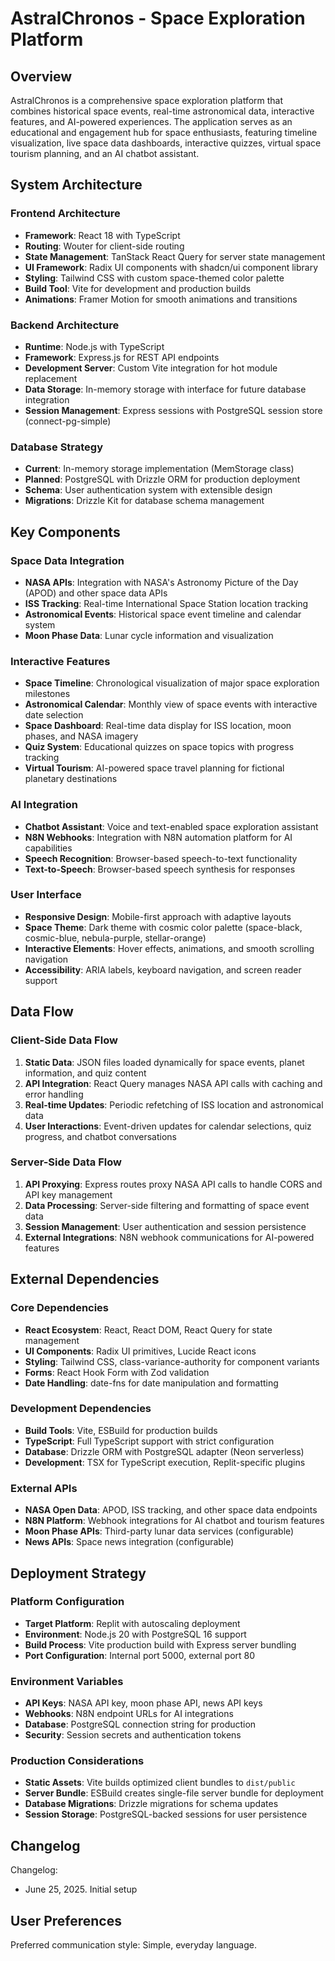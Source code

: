 # AstralChronos - Space Exploration Platform

## Overview

AstralChronos is a comprehensive space exploration platform that combines historical space events, real-time astronomical data, interactive features, and AI-powered experiences. The application serves as an educational and engagement hub for space enthusiasts, featuring timeline visualization, live space data dashboards, interactive quizzes, virtual space tourism planning, and an AI chatbot assistant.

## System Architecture

### Frontend Architecture
- **Framework**: React 18 with TypeScript
- **Routing**: Wouter for client-side routing
- **State Management**: TanStack React Query for server state management
- **UI Framework**: Radix UI components with shadcn/ui component library
- **Styling**: Tailwind CSS with custom space-themed color palette
- **Build Tool**: Vite for development and production builds
- **Animations**: Framer Motion for smooth animations and transitions

### Backend Architecture
- **Runtime**: Node.js with TypeScript
- **Framework**: Express.js for REST API endpoints
- **Development Server**: Custom Vite integration for hot module replacement
- **Data Storage**: In-memory storage with interface for future database integration
- **Session Management**: Express sessions with PostgreSQL session store (connect-pg-simple)

### Database Strategy
- **Current**: In-memory storage implementation (MemStorage class)
- **Planned**: PostgreSQL with Drizzle ORM for production deployment
- **Schema**: User authentication system with extensible design
- **Migrations**: Drizzle Kit for database schema management

## Key Components

### Space Data Integration
- **NASA APIs**: Integration with NASA's Astronomy Picture of the Day (APOD) and other space data APIs
- **ISS Tracking**: Real-time International Space Station location tracking
- **Astronomical Events**: Historical space event timeline and calendar system
- **Moon Phase Data**: Lunar cycle information and visualization

### Interactive Features
- **Space Timeline**: Chronological visualization of major space exploration milestones
- **Astronomical Calendar**: Monthly view of space events with interactive date selection
- **Space Dashboard**: Real-time data display for ISS location, moon phases, and NASA imagery
- **Quiz System**: Educational quizzes on space topics with progress tracking
- **Virtual Tourism**: AI-powered space travel planning for fictional planetary destinations

### AI Integration
- **Chatbot Assistant**: Voice and text-enabled space exploration assistant
- **N8N Webhooks**: Integration with N8N automation platform for AI capabilities
- **Speech Recognition**: Browser-based speech-to-text functionality
- **Text-to-Speech**: Browser-based speech synthesis for responses

### User Interface
- **Responsive Design**: Mobile-first approach with adaptive layouts
- **Space Theme**: Dark theme with cosmic color palette (space-black, cosmic-blue, nebula-purple, stellar-orange)
- **Interactive Elements**: Hover effects, animations, and smooth scrolling navigation
- **Accessibility**: ARIA labels, keyboard navigation, and screen reader support

## Data Flow

### Client-Side Data Flow
1. **Static Data**: JSON files loaded dynamically for space events, planet information, and quiz content
2. **API Integration**: React Query manages NASA API calls with caching and error handling
3. **Real-time Updates**: Periodic refetching of ISS location and astronomical data
4. **User Interactions**: Event-driven updates for calendar selections, quiz progress, and chatbot conversations

### Server-Side Data Flow
1. **API Proxying**: Express routes proxy NASA API calls to handle CORS and API key management
2. **Data Processing**: Server-side filtering and formatting of space event data
3. **Session Management**: User authentication and session persistence
4. **External Integrations**: N8N webhook communications for AI-powered features

## External Dependencies

### Core Dependencies
- **React Ecosystem**: React, React DOM, React Query for state management
- **UI Components**: Radix UI primitives, Lucide React icons
- **Styling**: Tailwind CSS, class-variance-authority for component variants
- **Forms**: React Hook Form with Zod validation
- **Date Handling**: date-fns for date manipulation and formatting

### Development Dependencies
- **Build Tools**: Vite, ESBuild for production builds
- **TypeScript**: Full TypeScript support with strict configuration
- **Database**: Drizzle ORM with PostgreSQL adapter (Neon serverless)
- **Development**: TSX for TypeScript execution, Replit-specific plugins

### External APIs
- **NASA Open Data**: APOD, ISS tracking, and other space data endpoints
- **N8N Platform**: Webhook integrations for AI chatbot and tourism features
- **Moon Phase APIs**: Third-party lunar data services (configurable)
- **News APIs**: Space news integration (configurable)

## Deployment Strategy

### Platform Configuration
- **Target Platform**: Replit with autoscaling deployment
- **Environment**: Node.js 20 with PostgreSQL 16 support
- **Build Process**: Vite production build with Express server bundling
- **Port Configuration**: Internal port 5000, external port 80

### Environment Variables
- **API Keys**: NASA API key, moon phase API, news API keys
- **Webhooks**: N8N endpoint URLs for AI integrations
- **Database**: PostgreSQL connection string for production
- **Security**: Session secrets and authentication tokens

### Production Considerations
- **Static Assets**: Vite builds optimized client bundles to `dist/public`
- **Server Bundle**: ESBuild creates single-file server bundle for deployment
- **Database Migrations**: Drizzle migrations for schema updates
- **Session Storage**: PostgreSQL-backed sessions for user persistence

## Changelog

Changelog:
- June 25, 2025. Initial setup

## User Preferences

Preferred communication style: Simple, everyday language.